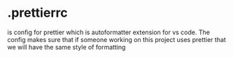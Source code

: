 # .prettierrc

is config for prettier which is autoformatter extension for vs code. The config makes sure that if someone working on this project uses prettier that we will have the same style of formatting
